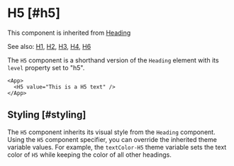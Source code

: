 # H5 [#h5]

This component is inherited from [Heading](/components/Heading)

See also: [H1](/components/H1), [H2](/components/H2), [H3](/components/H3), [H4](/components/H4), [H6](/components/H6)

The `H5` component is a shorthand version of the `Heading` element with its `level` property set to "h5".

```xmlui-pg copy display name="H5 example"
<App>
  <H5 value="This is a H5 text" />
</App>
```

## Styling [#styling]

The `H5` component inherits its visual style from the `Heading` component.
Using the `H5` component specifier, you can override the inherited theme variable values.
For example, the `textColor-H5` theme variable sets the text color of `H5` while keeping the color of all other headings.


